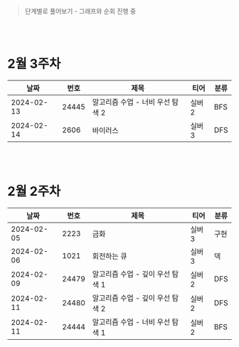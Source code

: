 > 단계별로 풀어보기 - 그래프와 순회 진행 중

<br>
<br>

# 2월 3주차
|날짜|번호|제목|티어|분류|
|---|---|---|---|---|
|2024-02-13|24445|알고리즘 수업 - 너비 우선 탐색 2|실버2|BFS|
|2024-02-14|2606|바이러스|실버3|DFS|

<br>
<br>

# 2월 2주차
|날짜|번호|제목|티어|분류|
|---|---|---|---|---|
|2024-02-05|2223|금화|실버3|구현|
|2024-02-06|1021|회전하는 큐|실버3|덱|
|2024-02-09|24479|알고리즘 수업 - 깊이 우선 탐색 1|실버2|DFS|
|2024-02-11|24480|알고리즘 수업 - 깊이 우선 탐색 2|실버2|DFS|
|2024-02-11|24444|알고리즘 수업 - 너비 우선 탐색 1|실버2|BFS|




